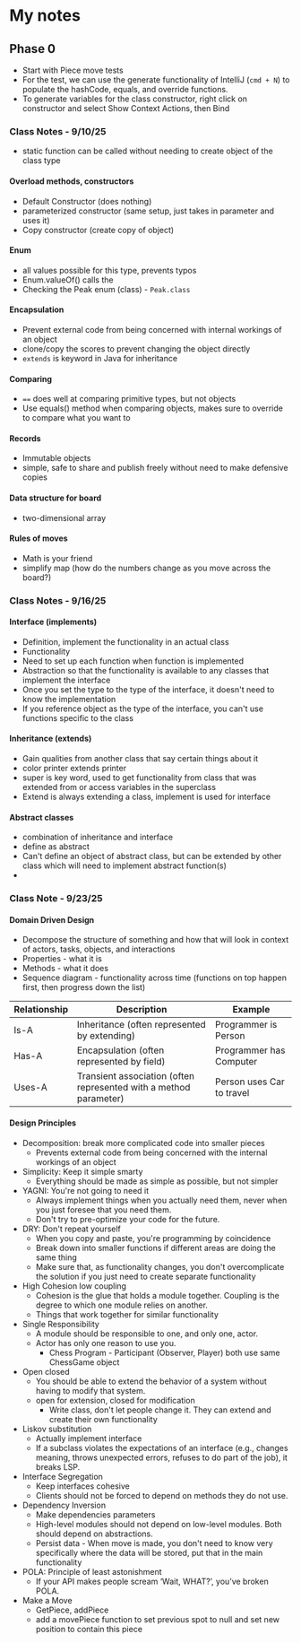 # My notes

## Phase 0

- Start with Piece move tests
- For the test, we can use the generate functionality of IntelliJ (`cmd + N`) to populate the hashCode, equals, and override functions.
- To generate variables for the class constructor, right click on constructor and select Show Context Actions, then Bind 

### Class Notes - 9/10/25
- static function can be called without needing to create object of the class type

#### Overload methods, constructors
- Default Constructor (does nothing)
- parameterized constructor (same setup, just takes in parameter and uses it)
- Copy constructor (create copy of object)

#### Enum
- all values possible for this type, prevents typos
- Enum.valueOf() calls the 
- Checking the Peak enum (class) - `Peak.class`

#### Encapsulation
- Prevent external code from being concerned with internal workings of an object
- clone/copy the scores to prevent changing the object directly
- `extends` is keyword in Java for inheritance

#### Comparing
- `==` does well at comparing primitive types, but not objects
- Use equals() method when comparing objects, makes sure to override to compare what you want to

#### Records
- Immutable objects
- simple, safe to share and publish freely without need to make defensive copies

#### Data structure for board
- two-dimensional array

#### Rules of moves
- Math is your friend
- simplify map (how do the numbers change as you move across the board?)


### Class Notes - 9/16/25

#### Interface (implements)
- Definition, implement the functionality in an actual class
- Functionality
- Need to set up each function when function is implemented
- Abstraction so that the functionality is available to any classes that implement the interface
- Once you set the type to the type of the interface, it doesn't need to know the implementation
- If you reference object as the type of the interface, you can't use functions specific to the class

#### Inheritance (extends)
- Gain qualities from another class that say certain things about it
- color printer extends printer
- super is key word, used to get functionality from class that was extended from or access variables in the superclass
- Extend is always extending a class, implement is used for interface

#### Abstract classes
- combination of inheritance and interface
- define as abstract 
- Can't define an object of abstract class, but can be extended by other class which will need to implement abstract function(s)
- 

### Class Note - 9/23/25

#### Domain Driven Design 
- Decompose the structure of something and how that will look in context of actors, tasks, objects, and interactions
- Properties - what it is
- Methods - what it does
- Sequence diagram - functionality across time (functions on top happen first, then progress down the list)

| Relationship | Description                                                       | Example                   |
|--------------|-------------------------------------------------------------------|---------------------------|
| Is-A         | Inheritance (often represented by extending)                      | Programmer is Person      |
| Has-A        | Encapsulation (often represented by field)                        | Programmer has Computer   |
| Uses-A       | Transient association (often represented with a method parameter) | Person uses Car to travel |

#### Design Principles
- Decomposition: break more complicated code into smaller pieces
  - Prevents external code from being concerned with the internal workings of an object
- Simplicity: Keep it simple smarty
  - Everything should be made as simple as possible, but not simpler
- YAGNI: You're not going to need it
  - Always implement things when you actually need them, never when you just foresee that you need them.
  - Don't try to pre-optimize your code for the future.
- DRY: Don't repeat yourself
  - When you copy and paste, you're programming by coincidence
  - Break down into smaller functions if different areas are doing the same thing
  - Make sure that, as functionality changes, you don't overcomplicate the solution if you just need to create separate functionality
- High Cohesion low coupling
  - Cohesion is the glue that holds a module together. Coupling is the degree to which one module relies on another.
  - Things that work together for similar functionality
- Single Responsibility
  - A module should be responsible to one, and only one, actor.
  - Actor has only one reason to use you.
    - Chess Program - Participant (Observer, Player) both use same ChessGame object
- Open closed 
  - You should be able to extend the behavior of a system without having to modify that system.
  - open for extension, closed for modification
    - Write class, don't let people change it. They can extend and create their own functionality
- Liskov substitution
  - Actually implement interface
  - If a subclass violates the expectations of an interface (e.g., changes meaning, throws unexpected errors, refuses to do part of the job), it breaks LSP.
- Interface Segregation
  - Keep interfaces cohesive
  - Clients should not be forced to depend on methods they do not use.
- Dependency Inversion
  - Make dependencies parameters
  - High-level modules should not depend on low-level modules. Both should depend on abstractions.
  - Persist data - When move is made, you don't need to know very specifically where the data will be stored, put that in the main functionality
- POLA: Principle of least astonishment
  - If your API makes people scream ‘Wait, WHAT?’, you’ve broken POLA.
- Make a Move
  - GetPiece, addPiece
  - add a movePiece function to set previous spot to null and set new position to contain this piece